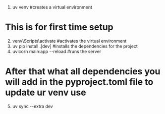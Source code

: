 1. uv venv #creates a virtual environment
# This is for first time setup
2. venv\Scripts\activate #activates the virtual environment
3. uv pip install .[dev] #installs the dependencies for the project
4. uvicorn main:app --reload #runs the server

# After that what all dependencies you will add in the pyproject.toml file to update ur venv use 

5. uv sync --extra dev
